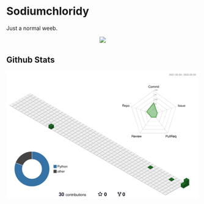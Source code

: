 # Sodiumchloridy

Just a normal weeb.

<div align="center">
<a href="https://discord.com/users/418732009926688768"><code><img src="https://discord.c99.nl/widget/theme-3/Sodiumchloridy#0325.png" height="150px"></code></a>
</div>

## Github Stats

![](./profile-3d-contrib/profile-green-animate.svg)
